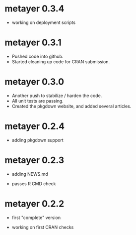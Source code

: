 # metayer 0.3.4

* working on deployment scripts

# metayer 0.3.1

* Pushed code into github.  
* Started cleaning up code for CRAN submission.

# metayer 0.3.0

* Another push to stabilize / harden the code.  
* All unit tests are passing.  
* Created the pkgdown website, and added several articles.

# metayer 0.2.4

* adding pkgdown support

# metayer 0.2.3

* adding NEWS.md

* passes R CMD check

# metayer 0.2.2

* first "complete" version

* working on first CRAN checks

